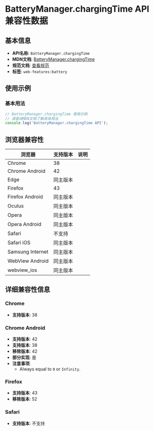 # BatteryManager.chargingTime API 兼容性数据

## 基本信息

- **API名称**: `BatteryManager.chargingTime`
- **MDN文档**: [BatteryManager.chargingTime](https://developer.mozilla.org/docs/Web/API/BatteryManager/chargingTime)
- **规范文档**: [查看规范](https://w3c.github.io/battery/#dom-batterymanager-chargingtime)
- **标签**: `web-features:battery`

## 使用示例

### 基本用法

```javascript
// BatteryManager.chargingTime 使用示例
// 请查阅MDN文档了解具体用法
console.log('BatteryManager.chargingTime API');
```

## 浏览器兼容性

| 浏览器 | 支持版本 | 说明 |
|--------|----------|------|
| Chrome | 38 |  |
| Chrome Android | 42 |  |
| Edge | 同主版本 |  |
| Firefox | 43 |  |
| Firefox Android | 同主版本 |  |
| Oculus | 同主版本 |  |
| Opera | 同主版本 |  |
| Opera Android | 同主版本 |  |
| Safari | 不支持 |  |
| Safari iOS | 同主版本 |  |
| Samsung Internet | 同主版本 |  |
| WebView Android | 同主版本 |  |
| webview_ios | 同主版本 |  |

## 详细兼容性信息

### Chrome

- **支持版本**: 38

### Chrome Android

- **支持版本**: 42
- **支持版本**: 38
- **移除版本**: 42
- **部分实现**: 是
- **注意事项**:
  - Always equal to `0` or `Infinity`.

### Firefox

- **支持版本**: 43
- **移除版本**: 52

### Safari

- **支持版本**: 不支持

